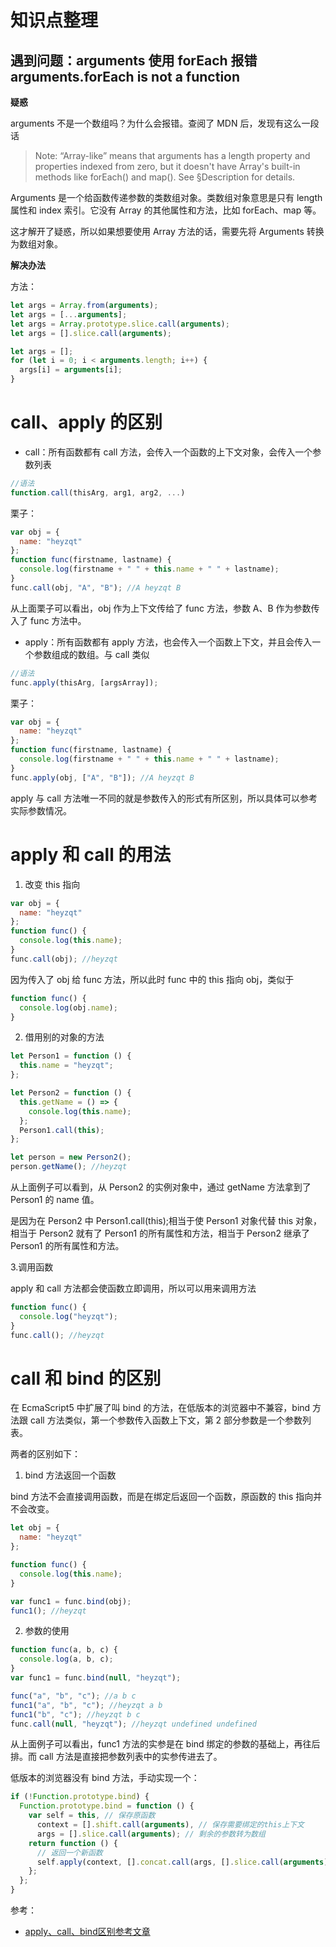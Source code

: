 # 知识点整理

## 遇到问题：arguments 使用 forEach 报错 arguments.forEach is not a function

**疑惑**

arguments 不是一个数组吗？为什么会报错。查阅了 MDN 后，发现有这么一段话

> Note: “Array-like” means that arguments has a length property and properties indexed from zero, but it doesn't have Array's built-in methods like forEach() and map(). See §Description for details.

Arguments 是一个给函数传递参数的类数组对象。类数组对象意思是只有 length 属性和 index 索引。它没有 Array 的其他属性和方法，比如 forEach、map 等。

这才解开了疑惑，所以如果想要使用 Array 方法的话，需要先将 Arguments 转换为数组对象。

**解决办法**

方法：

```javascript
let args = Array.from(arguments);
let args = [...arguments];
let args = Array.prototype.slice.call(arguments);
let args = [].slice.call(arguments);

let args = [];
for (let i = 0; i < arguments.length; i++) {
  args[i] = arguments[i];
}
```

# call、apply 的区别

- call：所有函数都有 call 方法，会传入一个函数的上下文对象，会传入一个参数列表

```javascript
//语法
function.call(thisArg, arg1, arg2, ...)
```

栗子：

```javascript
var obj = {
  name: "heyzqt"
};
function func(firstname, lastname) {
  console.log(firstname + " " + this.name + " " + lastname);
}
func.call(obj, "A", "B"); //A heyzqt B
```

从上面栗子可以看出，obj 作为上下文传给了 func 方法，参数 A、B 作为参数传入了 func 方法中。

- apply：所有函数都有 apply 方法，也会传入一个函数上下文，并且会传入一个参数组成的数组。与 call 类似

```javascript
//语法
func.apply(thisArg, [argsArray]);
```

栗子：

```javascript
var obj = {
  name: "heyzqt"
};
function func(firstname, lastname) {
  console.log(firstname + " " + this.name + " " + lastname);
}
func.apply(obj, ["A", "B"]); //A heyzqt B
```

apply 与 call 方法唯一不同的就是参数传入的形式有所区别，所以具体可以参考实际参数情况。

# apply 和 call 的用法

1. 改变 this 指向

```javascript
var obj = {
  name: "heyzqt"
};
function func() {
  console.log(this.name);
}
func.call(obj); //heyzqt
```

因为传入了 obj 给 func 方法，所以此时 func 中的 this 指向 obj，类似于

```javascript
function func() {
  console.log(obj.name);
}
```

2. 借用别的对象的方法

```javascript
let Person1 = function () {
  this.name = "heyzqt";
};

let Person2 = function () {
  this.getName = () => {
    console.log(this.name);
  };
  Person1.call(this);
};

let person = new Person2();
person.getName(); //heyzqt
```

从上面例子可以看到，从 Person2 的实例对象中，通过 getName 方法拿到了 Person1 的 name 值。

是因为在 Person2 中 Person1.call(this);相当于使 Person1 对象代替 this 对象，相当于 Person2 就有了 Person1 的所有属性和方法，相当于 Person2 继承了 Person1 的所有属性和方法。

3.调用函数

apply 和 call 方法都会使函数立即调用，所以可以用来调用方法

```javascript
function func() {
  console.log("heyzqt");
}
func.call(); //heyzqt
```

# call 和 bind 的区别

在 EcmaScript5 中扩展了叫 bind 的方法，在低版本的浏览器中不兼容，bind 方法跟 call 方法类似，第一个参数传入函数上下文，第 2 部分参数是一个参数列表。

两者的区别如下：

1. bind 方法返回一个函数

bind 方法不会直接调用函数，而是在绑定后返回一个函数，原函数的 this 指向并不会改变。

```javascript
let obj = {
  name: "heyzqt"
};

function func() {
  console.log(this.name);
}

var func1 = func.bind(obj);
func1(); //heyzqt
```

2. 参数的使用

```javascript
function func(a, b, c) {
  console.log(a, b, c);
}
var func1 = func.bind(null, "heyzqt");

func("a", "b", "c"); //a b c
func1("a", "b", "c"); //heyzqt a b
func1("b", "c"); //heyzqt b c
func.call(null, "heyzqt"); //heyzqt undefined undefined
```

从上面例子可以看出，func1 方法的实参是在 bind 绑定的参数的基础上，再往后排。而 call 方法是直接把参数列表中的实参传进去了。

低版本的浏览器没有 bind 方法，手动实现一个：

```javascript
if (!Function.prototype.bind) {
  Function.prototype.bind = function () {
    var self = this, // 保存原函数
      context = [].shift.call(arguments), // 保存需要绑定的this上下文
      args = [].slice.call(arguments); // 剩余的参数转为数组
    return function () {
      // 返回一个新函数
      self.apply(context, [].concat.call(args, [].slice.call(arguments)));
    };
  };
}
```

参考：

- [apply、call、bind区别参考文章](https://github.com/lin-xin/blog/issues/7)